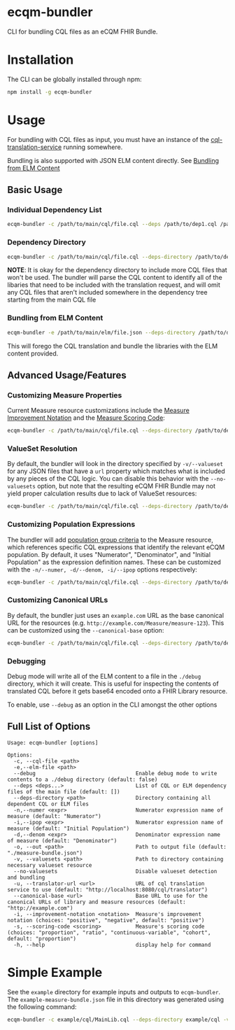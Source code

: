 # ecqm-bundler

CLI for bundling CQL files as an eCQM FHIR Bundle.

# Installation

The CLI can be globally installed through npm:

``` bash
npm install -g ecqm-bundler
```

# Usage

For bundling with CQL files as input, you must have an instance of the [cql-translation-service](https://github.com/cqframework/cql-translation-service) running somewhere.

Bundling is also supported with JSON ELM content directly. See [Bundling from ELM Content](#bundling-from-elm-content)

## Basic Usage

### Individual Dependency List

``` bash
ecqm-bundler -c /path/to/main/cql/file.cql --deps /path/to/dep1.cql /path/to/dep2.cql -v /path/to/valueset/directory
```

### Dependency Directory

``` bash
ecqm-bundler -c /path/to/main/cql/file.cql --deps-directory /path/to/deps/directory -v /path/to/valueset/directory
```

**NOTE**: It is okay for the dependency directory to include more CQL files that won't be used. The bundler will parse the CQL content to identify all of the libaries
that need to be included with the translation request, and will omit any CQL files that aren't included somewhere in the dependency tree starting from the
main CQL file

### Bundling from ELM Content

``` bash
ecqm-bundler -e /path/to/main/elm/file.json --deps-directory /path/to/deps/directory -v /path/to/valueset/directory
```

This will forego the CQL translation and bundle the libraries with the ELM content provided.

## Advanced Usage/Features

### Customizing Measure Properties

Current Measure resource customizations include the [Measure Improvement Notation](http://hl7.org/fhir/us/cqfmeasures/2021May/StructureDefinition-measure-cqfm-definitions.html#Measure.improvementNotation) and the
[Measure Scoring Code](http://hl7.org/fhir/us/cqfmeasures/2021May/StructureDefinition-measure-cqfm-definitions.html#Measure.scoring):

``` bash
ecqm-bundler -c /path/to/main/cql/file.cql --deps-directory /path/to/deps/directory -v /path/to/valueset/directory --scoring-code "proportion" --improvement-notation "negative"
```

### ValueSet Resolution

By default, the bundler will look in the directory specified by `-v/--valueset` for any JSON files that have a `url` property which matches what is included by any pieces of the CQL logic.
You can disable this behavior with the `--no-valuesets` option, but note that the resulting eCQM FHIR Bundle may not yield proper calculation results due to lack of ValueSet resources:

``` bash
ecqm-bundler -c /path/to/main/cql/file.cql --deps-directory /path/to/deps/directory --no-valuesets
```

### Customizing Population Expressions

The bundler will add [population group criteria](http://hl7.org/fhir/us/cqfmeasures/2021May/StructureDefinition-measure-cqfm-definitions.html#Measure.group) to the Measure resource, which references specific CQL expressions that identify
the relevant eCQM population. By default, it uses "Numerator", "Denominator", and "Initial Population" as the expression definition names. These can be customized with the `-n/--numer, -d/--denom, -i/--ipop` options respectively:

``` bash
ecqm-bundler -c /path/to/main/cql/file.cql --deps-directory /path/to/deps/directory -v /path/to/valueset/directory -n "numer def" -d "denom def" -i "ipop def"
```

### Customizing Canonical URLs

By default, the bundler just uses an `example.com` URL as the base canonical URL for the resources (e.g. `http://example.com/Measure/measure-123`). This can be customized using the `--canonical-base` option:

``` bash
ecqm-bundler -c /path/to/main/cql/file.cql --deps-directory /path/to/deps/directory -v /path/to/valueset/directory --canonical-base "http://example.com/other/canonical/base"
```

### Debugging

Debug mode will write all of the ELM content to a file in the `./debug` directory, which it will create. This is useful for inspecting the contents of translated CQL before it gets
base64 encoded onto a FHIR Library resource.

To enable, use `--debug` as an option in the CLI amongst the other options

## Full List of Options

```
Usage: ecqm-bundler [options]

Options:
  -c, --cql-file <path>
  -e,--elm-file <path>
  --debug                                Enable debug mode to write contents to a ./debug directory (default: false)
  --deps <deps...>                       List of CQL or ELM dependency files of the main file (default: [])
  --deps-directory <path>                Directory containing all dependent CQL or ELM files
  -n,--numer <expr>                      Numerator expression name of measure (default: "Numerator")
  -i,--ipop <expr>                       Numerator expression name of measure (default: "Initial Population")
  -d,--denom <expr>                      Denominator expression name of measure (default: "Denominator")
  -o, --out <path>                       Path to output file (default: "./measure-bundle.json")
  -v, --valuesets <path>                 Path to directory containing necessary valueset resource
  --no-valuesets                         Disable valueset detection and bundling
  -u, --translator-url <url>             URL of cql translation service to use (default: "http://localhost:8080/cql/translator")
  --canonical-base <url>                 Base URL to use for the canonical URLs of library and measure resources (default: "http://example.com")
  -i, --improvement-notation <notation>  Measure's improvement notation (choices: "positive", "negative", default: "positive")
  -s, --scoring-code <scoring>           Measure's scoring code (choices: "proportion", "ratio", "continuous-variable", "cohort", default: "proportion")
  -h, --help                             display help for command
```

# Simple Example

See the `example` directory for example inputs and outputs to `ecqm-bundler`. The `example-measure-bundle.json` file in this directory was generated using the following command:

``` bash
ecqm-bundler -c example/cql/MainLib.cql --deps-directory example/cql -v example/valuesets
```
